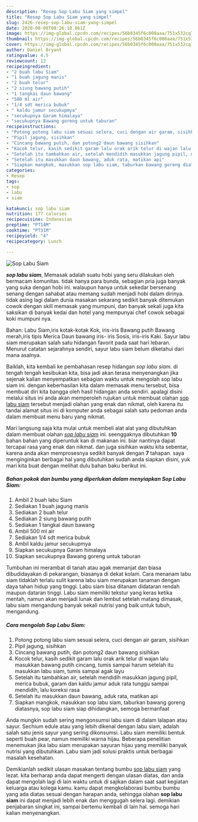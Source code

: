 ```yaml
---
description: "Resep Sop Labu Siam yang simpel"
title: "Resep Sop Labu Siam yang simpel"
slug: 2426-resep-sop-labu-siam-yang-simpel
date: 2020-08-08T08:26:18.861Z
image: https://img-global.cpcdn.com/recipes/56b0345f6c008aaa/751x532cq70/sop-labu-siam-foto-resep-utama.jpg
thumbnail: https://img-global.cpcdn.com/recipes/56b0345f6c008aaa/751x532cq70/sop-labu-siam-foto-resep-utama.jpg
cover: https://img-global.cpcdn.com/recipes/56b0345f6c008aaa/751x532cq70/sop-labu-siam-foto-resep-utama.jpg
author: Daniel Bryant
ratingvalue: 4.5
reviewcount: 13
recipeingredient:
- "2 buah labu Siam"
- "1 buah jagung manis"
- "2 buah telur"
- "2 siung bawang putih"
- "1 tangkai daun bawang"
- "500 ml air"
- "1/4 sdt merica bubuk"
- " kaldu jamur secukupmya"
- "secukupnya Garam himalaya"
- "secukupnya Bawang goreng untuk taburan"
recipeinstructions:
- "Potong potong labu siam sesuai selera, cuci dengan air garam, sisihkan"
- "Pipil jagung, sisihkan"
- "Cincang bawang putih, dan potong2 daun bawang sisihkan"
- "Kocok telur, kasih sedikit garam lalu orak arik telur di wajan lalu masukkan bawang putih cincang, tumis sampai harum setelah itu masukkan labu siam, tumis sampai agak layu"
- "Setelah itu tambahkan air, setelah mendidih masukkan jagung pipil, merica bubuk, garam dan kaldu jamur aduk rata tunggu sampai mendidih, lalu koreksi rasa"
- "Setelah itu masukkan daun bawang, aduk rata, matikan api"
- "Siapkan mangkok, masukkan sop labu siam, taburkan bawang goreng diatasnya, sop labu siam siap dihidangkan, semoga bermanfaat"
categories:
- Resep
tags:
- sop
- labu
- siam

katakunci: sop labu siam 
nutrition: 177 calories
recipecuisine: Indonesian
preptime: "PT14M"
cooktime: "PT31M"
recipeyield: "4"
recipecategory: Lunch

---
```



![Sop Labu Siam](https://img-global.cpcdn.com/recipes/56b0345f6c008aaa/751x532cq70/sop-labu-siam-foto-resep-utama.jpg)

<b><i>sop labu siam</i></b>, Memasak adalah suatu hobi yang seru dilakukan oleh bermacam komunitas. tidak hanya para bunda, sebagian pria juga banyak yang suka dengan hobi ini. walaupun hanya untuk sekedar bersenang senang dengan sahabat atau memang sudah menjadi hobi dalam dirinya. tidak asing lagi dalam dunia masakan sekarang sedikit banyak ditemukan cowok dengan skill memasak yang mumpuni, dan banyak sekali juga kita saksikan di banyak kedai dan hotel yang mempunyai chef cowok sebagai koki mumpuni nya.

Bahan: Labu Siam,iris kotak-kotak Kok, iris-iris Bawang putih Bawang merah,iris tipis Merica Daun bawang iris- iris Sosis, iris-iris Kaki. Sayur labu siam merupakan salah satu hidangan favorit pada saat hari lebaran. Menurut catatan sejarahnya sendiri, sayur labu siam belum diketahui dari mana asalnya.

Baiklah, kita kembali ke pembahasan resep hidangan <i>sop labu siam</i>. di tengah tengah kesibukan kita, bisa jadi akan terasa menyenangkan jika sejenak kalian menyempatkan sebagian waktu untuk mengolah sop labu siam ini. dengan keberhasilan kita dalam memasak menu tersebut, bisa membuat diri kita bangga oleh hasil hidangan anda sendiri. apalagi disini melalui situs ini anda akan memperoleh rujukan untuk membuat olahan <u>sop labu siam</u> tersebut menjadi olahan yang enak dan nikmat, oleh karena itu tandai alamat situs ini di komputer anda sebagai salah satu pedoman anda dalam membuat menu baru yang nikmat.


Mari langsung saja kita mulai untuk membeli alat alat yang dibutuhkan dalam membuat olahan <u><i>sop labu siam</i></u> ini. seenggaknya dibutuhkan <b>10</b> bahan bahan yang diperuntuk kan di makanan ini. biar nantinya dapat tercapai rasa yang enak dan nikmat. dan juga sisihkan waktu kita sebentar, karena anda akan memprosesnya sedikit banyak dengan <b>7</b> tahapan. saya menginginkan berbagai hal yang dibutuhkan sudah anda siapkan disini, yuk mari kita buat dengan melihat dulu bahan baku berikut ini.

<!--inarticleads1-->

##### Bahan pokok dan bumbu yang diperlukan dalam menyiapkan Sop Labu Siam:

1. Ambil 2 buah labu Siam
1. Sediakan 1 buah jagung manis
1. Sediakan 2 buah telur
1. Sediakan 2 siung bawang putih
1. Sediakan 1 tangkai daun bawang
1. Ambil 500 ml air
1. Sediakan 1/4 sdt merica bubuk
1. Ambil  kaldu jamur secukupmya
1. Siapkan secukupnya Garam himalaya
1. Siapkan secukupnya Bawang goreng untuk taburan


Tumbuhan ini merambat di tanah atau agak memanjat dan biasa dibudidayakan di pekarangan, biasanya di dekat kolam. Cara menanam labu siam tidaklah terlalu sulit karena labu siam merupakan tanaman dengan daya tahan hidup yang tinggi. Labu siam bisa ditanam didataran rendah maupun dataran tinggi. Labu siam memiliki tekstur yang keras ketika mentah, namun akan menjadi lunak dan lembut setelah matang dimasak, labu siam mengandung banyak sekali nutrisi yang baik untuk tubuh, mengandung. 

<!--inarticleads2-->

##### Cara mengolah Sop Labu Siam:

1. Potong potong labu siam sesuai selera, cuci dengan air garam, sisihkan
1. Pipil jagung, sisihkan
1. Cincang bawang putih, dan potong2 daun bawang sisihkan
1. Kocok telur, kasih sedikit garam lalu orak arik telur di wajan lalu masukkan bawang putih cincang, tumis sampai harum setelah itu masukkan labu siam, tumis sampai agak layu
1. Setelah itu tambahkan air, setelah mendidih masukkan jagung pipil, merica bubuk, garam dan kaldu jamur aduk rata tunggu sampai mendidih, lalu koreksi rasa
1. Setelah itu masukkan daun bawang, aduk rata, matikan api
1. Siapkan mangkok, masukkan sop labu siam, taburkan bawang goreng diatasnya, sop labu siam siap dihidangkan, semoga bermanfaat


Anda mungkin sudah sering mengonsumsi labu siam di dalam lalapan atau sayur. Sechium edule atau yang lebih dikenal dengan labu siam, adalah salah satu jenis sayur yang sering dikonsumsi. Labu siam memiliki bentuk seperti buah pear, namun memiliki warna hijau. Beberapa penelitian menemukan jika labu siam merupakan sayuran hijau yang memiliki banyak nutrisi yang dibutuhkan. Labu siam jadi solusi praktis untuk berbagai masalah kesehatan. 

Demikianlah sedikit ulasan masakan tentang bumbu <u>sop labu siam</u> yang lezat. kita berharap anda dapat mengerti dengan ulasan diatas, dan anda dapat mengolah lagi di lain waktu untuk di sajikan dalam saat saat kegiatan keluarga atau kolega kamu. kamu dapat mengkolaborasi bumbu bumbu yang ada diatas sesuai dengan harapan anda, sehingga olahan <b>sop labu siam</b> ini dapat menjadi lebih enak dan menggugah selera lagi. demikian penjabaran singkat ini, sampai bertemu kembali di lain hal. semoga hari kalian menyenangkan.
